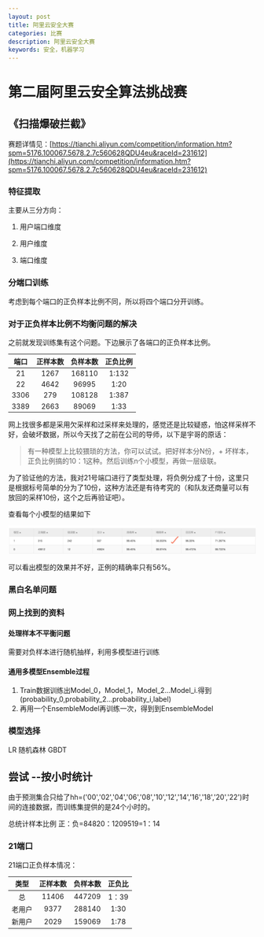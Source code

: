 ```yaml
---
layout: post
title: 阿里云安全大赛
categories: 比赛
description: 阿里云安全大赛
keywords: 安全，机器学习
---
```


# 第二届阿里云安全算法挑战赛
## 《扫描爆破拦截》

赛题详情见：[https://tianchi.aliyun.com/competition/information.htm?spm=5176.100067.5678.2.7c560628QDU4eu&raceId=231612](https://tianchi.aliyun.com/competition/information.htm?spm=5176.100067.5678.2.7c560628QDU4eu&raceId=231612)

### 特征提取

主要从三分方向：

1. 用户端口维度

2. 用户维度 

3. 端口维度

### 分端口训练

考虑到每个端口的正负样本比例不同，所以将四个端口分开训练。


### 对于正负样本比例不均衡问题的解决

之前就发现训练集有这个问题。下边展示了各端口的正负样本比例。

| 端口 | 正样本数 | 负样本数 | 正负比例|
| :----:| :----:| :----:| :----:|
| 21  | 1267|168110|1:132|
|  22 |4642 |96995|1:20|
|3306|279|108128|1:387|
|3389|2663|89069|1:33|

网上找很多都是采用欠采样和过采样来处理的，感觉还是比较疑惑，怕这样采样不好，会破坏数据，所以今天找了之前在公司的导师，以下是宇哥的原话：
>有一种模型上比较猥琐的方法，你可以试试。把好样本分N份，+ 坏样本，正负比例搞的10：1这种。然后训练n个小模型，再做一层级联。

为了验证他的方法，我对21号端口进行了类型处理，将负例分成了十份，这里只是根据标号简单的分为了10份，这种方法还是有待考究的（和队友还商量可以有放回的采样10份，这个之后再验证吧）。

查看每个小模型的结果如下

![](/images/posts/competition/littemode.jpg)

可以看出模型的效果并不好，正例的精确率只有56%。

### 黑白名单问题


### 网上找到的资料

#### 处理样本不平衡问题

需要对负样本进行随机抽样，利用多模型进行训练

#### 通用多模型Ensemble过程
1. Train数据训练出Model_0，Model_1，Model_2...Model_i.得到(probability_0,probability_2...probability_i,label)
2. 再用一个EnsembleModel再训练一次，得到到EnsembleModel

### 模型选择 

LR 随机森林  GBDT


## 尝试 --按小时统计

由于预测集合只给了hh=('00','02','04','06','08','10','12','14','16','18','20','22')时间的连接数据，而训练集提供的是24个小时的。

总统计样本比例 正：负=84820：1209519=1：14

### 21端口
21端口正负样本情况：

|类型|正样本数|负样本数|正负比|
| :----:| :----:| :----:| :----:|
|总|11406|447209|1：39|
|老用户|9377|288140|1:30|
|新用户|2029|159069|1:78|

